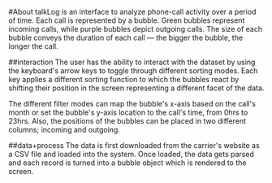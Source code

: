 #About
talkLog is an interface to analyze phone-call activity over a period of time.
Each call is represented by a bubble. Green bubbles represent incoming calls, while purple bubbles depict outgoing calls. The size of each bubble conveys the duration of each call ― the bigger the bubble, the longer the call.

##interaction
The user has the ability to interact with the dataset by using the keyboard's arrow keys to toggle through different sorting modes. Each key applies a different sorting function to which the bubbles react by shifting their position in the screen representing a different facet of the data.

The different filter modes can map the bubble's x-axis based on the call's month or set the bubble's y-axis location to the call's time, from 0hrs to 23hrs. Also, the positions of the bubbles can be placed in two different columns; incoming and outgoing.

##data+process
The data is first downloaded from the carrier's website as a CSV file and loaded into the system. Once loaded, the data gets parsed and each record is turned into a bubble object which is rendered to the screen.